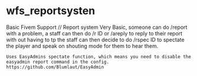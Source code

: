 # wfs_reportsysten
 Basic Fivem Support // Report system
    Very Basic, someone can do /report with a problem, a staff can then do /r ID or /areply to reply to their report with out having to tp the staff can then decide to do /rspec ID to spectate the player and speak on shouting mode for them to hear them.

    Uses EasyAdmins spectate function, which means you need to disable the easyadmin report command in the config. 
    https://github.com/Blumlaut/EasyAdmin


